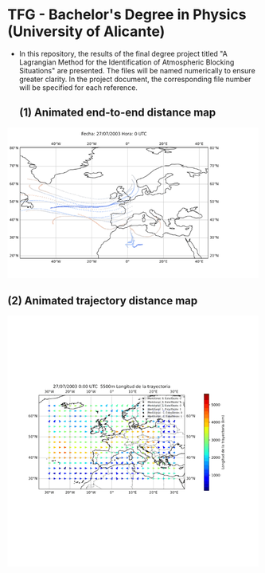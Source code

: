 # TFG - Bachelor's Degree in Physics (University of Alicante)

- In this repository, the results of the final degree project titled "A Lagrangian Method for the Identification of Atmospheric Blocking Situations" are presented. The files will be named numerically to ensure greater clarity. In the project document, the corresponding file number will be specified for each reference.


  ## (1) Animated end-to-end distance map
![Mapa animado distancias End-to-End](gifs/traj_2.5E.gif)

  ## (2) Animated trajectory distance map
  ![Mapa animado distancias End-to-End](gifs/mapa_long_traj_5500_2003_49_puntos.gif)
  
  
